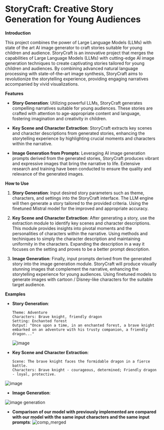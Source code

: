 # StoryCraft: Creative Story Generation for Young Audiences
**Introduction**

This project combines the power of Large Language Models (LLMs) with state of the art AI image generator to craft stories suitable for young children and audience.
StoryCraft is an innovative project that merges the capabilities of Large Language Models (LLMs) with cutting-edge AI image generation techniques to create captivating stories tailored for young children and audiences. By combining advanced natural language processing with state-of-the-art image synthesis, StoryCraft aims to revolutionize the storytelling experience, providing engaging narratives accompanied by vivid visualizations.

**Features**

- **Story Generation**: Utilizing powerful LLMs, StoryCraft generates compelling narratives suitable for young audiences. These stories are crafted with attention to age-appropriate content and language, fostering imagination and creativity in children.

- **Key Scene and Character Extraction**: StoryCraft extracts key scenes and character descriptions from generated stories, enhancing the storytelling experience by highlighting crucial moments and characters within the narrative.

- **Image Generation from Prompts**: Leveraging AI image generation prompts derived from the generated stories, StoryCraft produces vibrant and expressive images that bring the narrative to life. Extensive research and training have been conducted to ensure the quality and relevance of the generated images.

**How to Use**

1. **Story Generation**: Input desired story parameters such as theme, characters, and settings into the StoryCraft interface. The LLM engine will then generate a story tailored to the provided criteria. Using the finetuned Mistral model for the improved and appropriate accuracy.

2. **Key Scene and Character Extraction**: After generating a story, use the extraction module to identify key scenes and character descriptions. This module provides insights into pivotal moments and the personalities of characters within the narrative. Using methods and techiniques to simply the character description and maintaining uniformity in the characters. Expanding the description in a way it focuses on the setting and proves to be a better prompt description. 

3. **Image Generation**: Finally, input prompts derived from the generated story into the image generation module. StoryCraft will produce visually stunning images that complement the narrative, enhancing the storytelling experience for young audiences. Using finetuned models to generate images with cartoon / Disney-like characters for the suitable target audience.

**Examples**

- **Story Generation**: 
    ```
    Theme: Adventure
    Characters: Brave knight, friendly dragon
    Setting: Enchanted forest
    Output: "Once upon a time, in an enchanted forest, a brave knight embarked on an adventure with his trusty companion, a friendly dragon..."
    ```
    ![image](https://github.com/Krishhhhh05/StoryCraft/assets/102244499/a4692c31-58f9-4129-a790-8dc6cd8d02ed)


- **Key Scene and Character Extraction**:
    ```
    Scene: The brave knight faces the formidable dragon in a fierce battle.
    Characters: Brave knight - courageous, determined; Friendly dragon - loyal, protective.
    ```
![image](https://github.com/Krishhhhh05/StoryCraft/assets/102244499/99b74bc0-7985-4846-b3bc-f33249164d88)

- **Image Generation**:

![image generation](https://github.com/Krishhhhh05/StoryCraft/assets/102244499/29dfcde4-1364-4016-a5b3-21b0b4881634)

- **Comparison of our model with previously implemented are compared with our model with the same input characters and the same input prompts**:
![comp_merged](https://github.com/Krishhhhh05/StoryCraft/assets/102244499/0131b214-bdfc-48a3-87dd-e7540232724e)

